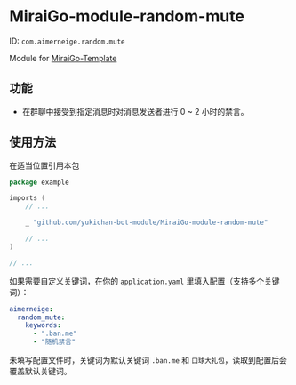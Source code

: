 # MiraiGo-module-random-mute

ID: `com.aimerneige.random.mute`

Module for [MiraiGo-Template](https://github.com/Logiase/MiraiGo-Template)

## 功能

- 在群聊中接受到指定消息时对消息发送者进行 0 ~ 2 小时的禁言。

## 使用方法

在适当位置引用本包

```go
package example

imports (
    // ...

    _ "github.com/yukichan-bot-module/MiraiGo-module-random-mute"

    // ...
)

// ...
```

如果需要自定义关键词，在你的 `application.yaml` 里填入配置（支持多个关键词）：

```yaml
aimerneige:
  random_mute:
    keywords:
      - ".ban.me"
      - "随机禁言"
```

未填写配置文件时，关键词为默认关键词 `.ban.me` 和 `口球大礼包`，读取到配置后会覆盖默认关键词。
